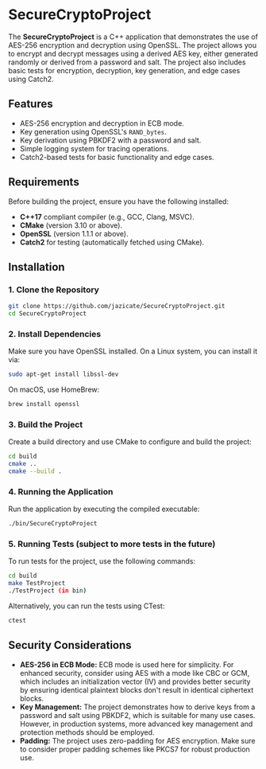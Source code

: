 # SecureCryptoProject

The **SecureCryptoProject** is a C++ application that demonstrates the use of AES-256 encryption and decryption using OpenSSL. The project allows you to encrypt and decrypt messages using a derived AES key, either generated randomly or derived from a password and salt. The project also includes basic tests for encryption, decryption, key generation, and edge cases using Catch2.

## Features

- AES-256 encryption and decryption in ECB mode.
- Key generation using OpenSSL's `RAND_bytes`.
- Key derivation using PBKDF2 with a password and salt.
- Simple logging system for tracing operations.
- Catch2-based tests for basic functionality and edge cases.

## Requirements

Before building the project, ensure you have the following installed:

- **C++17** compliant compiler (e.g., GCC, Clang, MSVC).
- **CMake** (version 3.10 or above).
- **OpenSSL** (version 1.1.1 or above).
- **Catch2** for testing (automatically fetched using CMake).

## Installation

### 1. Clone the Repository

```bash
git clone https://github.com/jazicate/SecureCryptoProject.git
cd SecureCryptoProject
```

### 2. Install Dependencies
Make sure you have OpenSSL installed. On a Linux system, you can install it via:
```bash
sudo apt-get install libssl-dev
```
On macOS, use HomeBrew:
```bash
brew install openssl
```

### 3. Build the Project
Create a build directory and use CMake to configure and build the project:
```bash
cd build
cmake ..
cmake --build .
```
### 4. Running the Application
Run the application by executing the compiled executable:
```bash
./bin/SecureCryptoProject
```

### 5. Running Tests (subject to more tests in the future)
To run tests for the project, use the following commands:
```bash
cd build
make TestProject
./TestProject (in bin)
```
Alternatively, you can run the tests using CTest:
```bash
ctest
```

## Security Considerations
- **AES-256 in ECB Mode:** ECB mode is used here for simplicity. For enhanced security, consider using AES with a mode like CBC or GCM, which includes an initialization vector (IV) and provides better security by ensuring identical plaintext blocks don't result in identical ciphertext blocks.
- **Key Management:** The project demonstrates how to derive keys from a password and salt using PBKDF2, which is suitable for many use cases. However, in production systems, more advanced key management and protection methods should be employed.
- **Padding:** The project uses zero-padding for AES encryption. Make sure to consider proper padding schemes like PKCS7 for robust production use.
